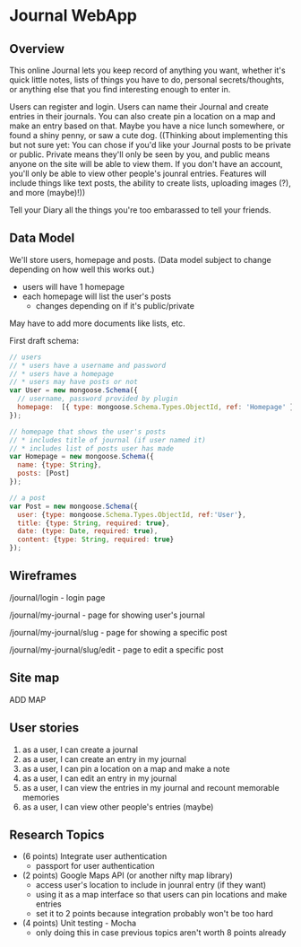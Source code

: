 # Journal WebApp
## Overview
This online Journal lets you keep record of anything you want, whether it's quick little notes, lists of things you have to do, personal secrets/thoughts, or anything else that you find interesting enough to enter in.

Users can register and login. Users can name their Journal and create entries in their journals. You can also create pin a location on a map and make an entry based on that. Maybe you have a nice lunch somewhere, or found a shiny penny, or saw a cute dog.
((Thinking about implementing this but not sure yet: You can chose if you'd like your Journal posts to be private or public. Private means they'll only be seen by you, and public means anyone on the site will be able to view them. If you don't have an account, you'll only be able to view other people's jounral entries. Features will include things like text posts, the ability to create lists, uploading images (?), and more (maybe)!))

Tell your Diary all the things you're too embarassed to tell your friends.
## Data Model
We'll store users, homepage and posts. (Data model subject to change depending on how well this works out.)
* users will have 1 homepage
* each homepage will list the user's posts
  * changes depending on if it's public/private
  
May have to add more documents like lists, etc.

First draft schema:

```javascript
// users
// * users have a username and password
// * users have a homepage
// * users may have posts or not
var User = new mongoose.Schema({
  // username, password provided by plugin
  homepage:  [{ type: mongoose.Schema.Types.ObjectId, ref: 'Homepage' }]
});

// homepage that shows the user's posts
// * includes title of journal (if user named it)
// * includes list of posts user has made
var Homepage = new mongoose.Schema({
  name: {type: String},
  posts: [Post]
});

// a post
var Post = new mongoose.Schema({
  user: {type: mongoose.Schema.Types.ObjectId, ref:'User'},
  title: {type: String, required: true},
  date: (type: Date, required: true),
  content: {type: String, required: true}
});
```

## Wireframes
/journal/login - login page


/journal/my-journal - page for showing user's journal


/journal/my-journal/slug - page for showing a specific post

/journal/my-journal/slug/edit - page to edit a specific post

## Site map
ADD MAP

## User stories

1. as a user, I can create a journal
2. as a user, I can create an entry in my journal
2. as a user, I can pin a location on a map and make a note
3. as a user, I can edit an entry in my journal
4. as a user, I can view the entries in my journal and recount memorable memories
5. as a user, I can view other people's entries (maybe)

## Research Topics

* (6 points) Integrate user authentication
    * passport for user authentication
* (2 points) Google Maps API (or another nifty map library)
    * access user's location to include in jounral entry (if they want)
    * using it as a map interface so that users can pin locations and make entries
    * set it to 2 points because integration probably won't be too hard
* (4 points) Unit testing - Mocha
    * only doing this in case previous topics aren't worth 8 points already


